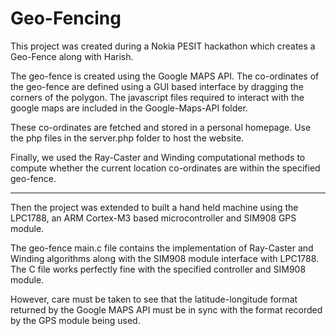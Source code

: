 Geo-Fencing
===========

This project was created during a Nokia PESIT hackathon which creates a Geo-Fence along with Harish.

The geo-fence is created using the Google MAPS API. The co-ordinates of the geo-fence are defined using a GUI based interface by dragging the corners of the polygon. The javascript files required to interact with the google maps are included in the Google-Maps-API folder.

These co-ordinates are fetched and stored in a personal homepage. Use the php files in the server.php folder to host the website.

Finally, we used the Ray-Caster and Winding computational methods to compute whether the current location co-ordinates are within the specified geo-fence.
____________________________________________________________________________________________________________________________

Then the project was extended to built a hand held machine using the LPC1788, an ARM Cortex-M3 based microcontroller and SIM908 GPS module.

The geo-fence main.c file contains the implementation of Ray-Caster and Winding algorithms along with the SIM908 module interface with LPC1788. The C file works perfectly fine with the specified controller and SIM908 module.

However, care must be taken to see that the latitude-longitude format returned by the Google MAPS API must be in sync with the format recorded by the GPS module being used.
